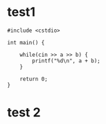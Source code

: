 

# test1 
```
#include <cstdio>

int main() {
    
    while(cin >> a >> b) {
        printf("%d\n", a + b);
    }

    return 0;
}

```

# test 2